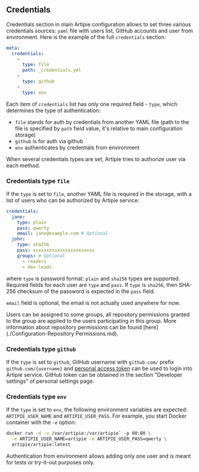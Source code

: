## Credentials

Credentials section in main Artipie configuration allows to set three various credentials sources:
`yaml` file with users list, GitHub accounts and user from environment. Here is the example of the
full `credentials` section: 

```yaml
meta:
  credentials:
    -
      type: file
      path: _credentials.yml
    -
      type: github
    -
      type: env
```
Each item of `credentials` list has only one required field - `type`, which determines the type of
authentication:
- `file` stands for auth by credentials from another YAML file (path to the file is specified by 
`path` field value, it's relative to main configuration storage)
- `github` is for auth via github
- `env` authenticates by credentials from environment

When several credentials types are set, Artipie tries to authorize user via each method.

### Credentials type `file`

If the `type` is set to `file`, another YAML file is required in the storage, with
a list of users who can be authorized by Artipie service:

```yaml
credentials:
  jane:
    type: plain
    pass: qwerty
    email: jane@example.com # Optional
  john:
    type: sha256
    pass: xxxxxxxxxxxxxxxxxxxxxxx
    groups: # Optional
      - readers
      - dev-leads
```

where `type` is password format: `plain` and `sha256` types are supported. Required fields for each 
user are `type` and `pass`. If `type` is `sha256`, then SHA-256 checksum of the password is expected 
in the `pass` field.

`email` field is optional, the email is not actually used anywhere for now.

Users can be assigned to some groups, all repository permissions granted to the group are applied
to the users participating in this group. More information about repository permissions can be found
[here](./Configuration-Repository Permissions.md).

### Credentials type `github`

If the `type` is set to `github`, GitHub username with `github.com/` prefix `github.com/{username}` 
and [personal access token](https://docs.github.com/en/authentication/keeping-your-account-and-data-secure/creating-a-personal-access-token) 
can be used to login into Artipie service. GitHub token can be obtained in the section 
"Developer settings" of personal settings page.

### Credentials type `env`

If the `type` is set to `env`, the following environment variables are expected:
`ARTIPIE_USER_NAME` and `ARTIPIE_USER_PASS`. For example, you start
Docker container with the `-e` option:

```bash
docker run -d -v /var/artipie:/var/artipie` -p 80:80 \
  -e ARTIPIE_USER_NAME=artipie -e ARTIPIE_USER_PASS=qwerty \
  artipie/artipie:latest
```

Authentication from environment allows adding only one user and is meant for tests or try-it-out 
purposes only.
